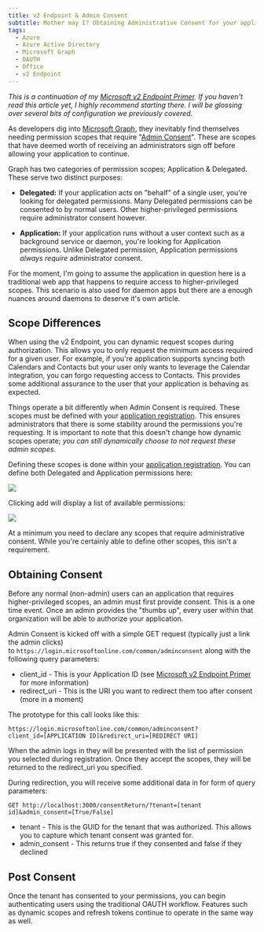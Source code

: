 ```yaml
---
title: v2 Endpoint & Admin Consent
subtitle: Mother may I? Obtaining Administrative Consent for your application
tags:
  - Azure
  - Azure Active Directory
  - Microsoft Graph
  - OAUTH
  - Office
  - v2 Endpoint
---
```

_This is a continuation of my [Microsoft v2 Endpoint Primer][primer]. If you haven't read this article yet, I highly recommend starting there. I will be glossing over several bits of configuration we previously covered._

As developers dig into [Microsoft Graph][graph], they inevitably find themselves needing permission scopes that require "[Admin Consent][admin_consent]". These are scopes that have deemed worth of receiving an administrators sign off before allowing your application to continue. 

Graph has two categories of permission scopes; Application & Delegated. These serve two distinct purposes:

* **Delegated:** If your application acts on "behalf" of a single user, you're looking for delegated permissions. Many Delegated permissions can be consented to by normal users. Other higher-privileged permissions require administrator consent however. 

* **Application:** If your application runs without a user context such as a background service or daemon, you're looking for Application permissions. Unlike Delegated permission, Application permissions _always require_ administrator consent. 

For the moment, I'm going to assume the application in question here is a traditional web app that happens to require access to higher-privileged scopes. This scenario is also used for daemon apps but there are a enough nuances around daemons to deserve it's own article. 

## Scope Differences

When using the v2 Endpoint, you can dynamic request scopes during authorization. This allows you to only request the minimum access required for a given user. For example, if you're application supports syncing both Calendars and Contacts but your user only wants to leverage the Calendar integration, you can forgo requesting access to Contacts. This provides some additional assurance to the user that your application is behaving as expected. 

Things operate a bit differently when Admin Consent is required. These scopes must be defined with your [application registration][app-reg]. This ensures administrators that there is some stability around the permissions you're requesting. It is important to note that this doesn't change how dynamic scopes operate; _you can still dynamically choose to not request these admin scopes_. 

Defining these scopes is done within your [application registration][app-reg]. You can define both Delegated and Application permissions here:

![](/assets/images/app-reg-graph-permissions.png)

Clicking add will display a list of available permissions:

![](/assets/images/app-reg-graph-permissions-dialog.png)

At a minimum you need to declare any scopes that require administrative consent. While you're certainly able to define other scopes, this isn't a requirement. 

## Obtaining Consent

Before any normal (non-admin) users can an application that requires higher-privileged scopes, an admin must first provide consent. This is a one time event. Once an admin provides the "thumbs up", every user within that organization will be able to authorize your application. 

Admin Consent is kicked off with a simple GET request (typically just a link the admin clicks) to `https://login.microsoftonline.com/common/adminconsent` along with the following query parameters:

* client_id - This is your Application ID (see [Microsoft v2 Endpoint Primer][primer] for more information)
* redirect_uri - This is the URI you want to redirect them too after consent (more in a moment)

The prototype for this call looks like this:

```
https://login.microsoftonline.com/common/adminconsent?
client_id=[APPLICATION ID]&redirect_uri=[REDIRECT URI]
```
When the admin logs in they will be presented with the list of permission you selected during registration. Once they accept the scopes, they will be returned to the redirect_uri you specified. 

During redirection, you will receive some additional data in for form of query parameters:

`GET http://localhost:3000/consentReturn/?tenant=[tenant id]&admin_consent=[True/False]`

* tenant - This is the GUID for the tenant that was authorized. This allows you to capture which tenant consent was granted for. 
* admin_consent - This returns true if they consented and false if they declined

## Post Consent

Once the tenant has consented to your permissions, you can begin authenticating users using the traditional OAUTH workflow. Features such as dynamic scopes and refresh tokens continue to operate in the same way as well. 


[primer]: //massivescale.com/microsoft-v2-endpoint-primer
[graph]: //graph.microsoft.io
[admin_consent]: https://docs.microsoft.com/en-us/azure/active-directory/active-directory-assign-admin-roles
[app-reg]: https://apps.dev.microsoft.com